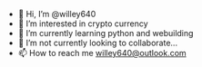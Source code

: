 - 👋 Hi, I’m @willey640
- 👀 I’m interested in crypto currency
- 🌱 I’m currently learning python and webuilding
- 💞️ I’m not currently looking to collaborate...
- 📫 How to reach me willey640@outlook.com

<!---
willey640/willey640 is a ✨ special ✨ repository because its `README.md` (this file) appears on your GitHub profile.
You can click the Preview link to take a look at your changes.
--->
